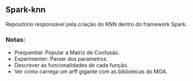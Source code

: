 ## Spark-knn

Repositório responsável pela criação do KNN dentro do framework Spark.

### Notas:
- Prequential: Popular a Matriz de Confusão.
- Experimenter: Parser dos parametros.
- Descrever as funcionalidades de cada função.
- Ver como carrega um arff gigante com as bibliotecas do MOA.
